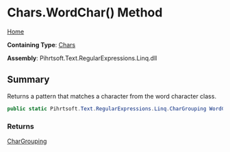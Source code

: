 # Chars\.WordChar\(\) Method

[Home](../../../../../../README.md)

**Containing Type**: [Chars](../README.md)

**Assembly**: Pihrtsoft\.Text\.RegularExpressions\.Linq\.dll

## Summary

Returns a pattern that matches a character from the word character class\.

```csharp
public static Pihrtsoft.Text.RegularExpressions.Linq.CharGrouping WordChar()
```

### Returns

[CharGrouping](../../CharGrouping/README.md)

